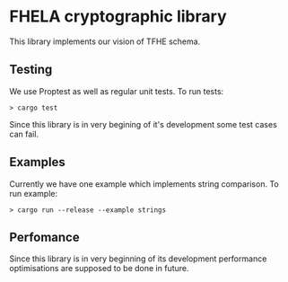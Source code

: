 # FHELA cryptographic library

This library implements our vision of TFHE schema.

## Testing
We use Proptest as well as regular unit tests.
To run tests:
```
> cargo test
```
Since this library is in very begining of it's development some test cases can fail.

## Examples
Currently we have one example which implements string comparison.
To run example:
```
> cargo run --release --example strings
```

## Perfomance
Since this library is in very beginning of its development performance optimisations are supposed to be done in future.
